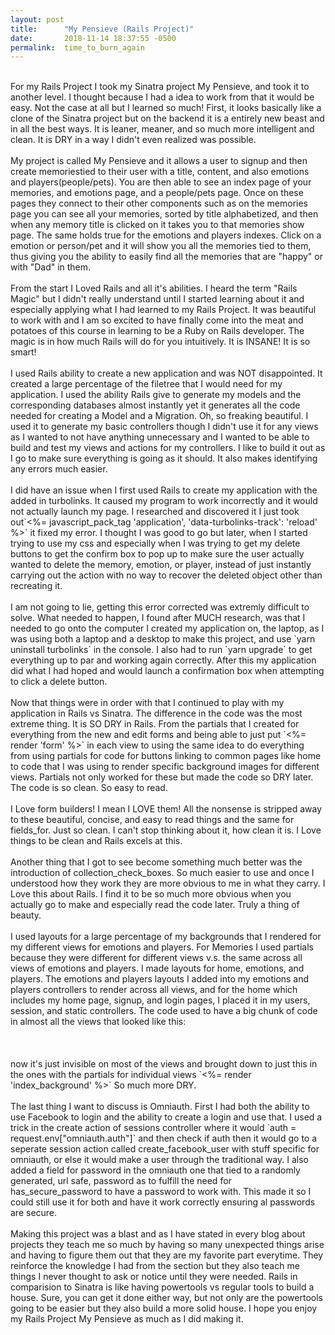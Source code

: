 ```yaml
---
layout: post
title:      "My Pensieve (Rails Project)"
date:       2018-11-14 18:37:55 -0500
permalink:  time_to_burn_again
---
```



<br>
  For my Rails Project I took my Sinatra project My Pensieve, and took it to another level. I thought because I had a idea to work from that it would be easy. Not the case at all but I learned so much! First, it looks basically like a clone of the Sinatra project but on the backend it is a entirely new beast and in all the best ways. It is leaner, meaner, and so much more intelligent and clean. It is DRY in a way I didn't even realized was possible. 
<br>
<br>
  My project is called My Pensieve and it allows a user to signup and then create memoriestied to their user with a title, content, and also emotions and players(people/pets). You are then able to see an index page of your memories, and emotions page, and a people/pets page. Once on these pages they connect to their other components such as on the memories page you can see all your memories, sorted by title alphabetized, and then when any memory title is clicked on it takes you to that memories show page. The same holds true for the emotions and players indexes. Click on a emotion or person/pet and it will show you all the memories tied to them, thus giving you the ability to easily find all the memories that are "happy" or with "Dad" in them.
<br>
<br>
   From the start I Loved Rails and all it's abilities. I heard the term "Rails Magic" but I didn't really understand until I started learning about it and especially applying what I had learned to my Rails Project. It was beautiful to work with and I am so excited to have finally come into the meat and potatoes of this course in learning to be a Ruby on Rails developer. The magic is in how much Rails will do for you intuitively. It is INSANE! It is so smart!
<br>
<br>
  I used Rails ability to create a new application and was NOT disappointed. It created a large percentage of the filetree that I would need for my application.  I used the ability Rails give to generate my models and the corresponding databases almost instantly yet it generates all the code needed for creating a Model and a Migration. Oh, so freaking beautiful. I used it to generate my basic controllers though I didn't use it for any views as I wanted to not have anything unnecessary and I wanted to be able to build and test my views and actions for my controllers. I like to build it out as I go to make sure everything is going as it should. It also makes identifying any errors much easier.
<br>
<br>
  I did have an issue when I first used Rails to create my application with the added in turbolinks. It caused my program to work incorrectly and it would not actually launch my page. I researched and discovered it I just took out`<%= javascript_pack_tag 'application', 'data-turbolinks-track': 'reload' %>` it fixed my error. I thought I was good to go but later, when I started trying to use my css and especially when I was trying to get my delete buttons to get the confirm box to pop up to make sure the user actually wanted to delete the memory, emotion, or player, instead of just instantly carrying out the action with no way to recover the deleted object other than recreating it. 
<br>
<br>
  I am not going to lie, getting this error corrected was extremly difficult to solve. What needed to happen, I found after MUCH research, was that I needed to go onto the computer I created my application on, the laptop, as I was using both a laptop and a desktop to make this project, and use `yarn uninstall turbolinks` in the console. I also had to run `yarn upgrade` to get everything up to par and working again correctly. After this my application did what I had hoped and would launch a confirmation box when attempting to click a delete button.
<br>
<br>
  Now that things were in order with that I continued to play with my application in Rails vs Sinatra. The difference in the code was the most extreme thing. It is SO DRY in Rails. From the partials that I created for everything from the new and edit forms and being able to just put `<%= render 'form' %>` in each view to using the same idea to do everything from using partials for code for buttons linking to common pages like home to code that I was using to render specific background images for different views. Partials not only worked for these but made the code so DRY later. The code is so clean. So easy to read. 
<br>
<br>
I Love form builders! I mean I LOVE them! All the nonsense is stripped away to these beautiful, concise, and easy to read things and the same for fields_for. Just so clean. I can't stop thinking about it, how clean it is. I Love things to be clean and Rails excels at this.
<br>
<br>
  Another thing that I got to see become something much better was the introduction of collection_check_boxes. So much easier to use and once I understood how they work they are more obvious to me in what they carry. I Love this about Rails. I find it to be so much more obvious when you actually go to make and especially read the code later. Truly a thing of beauty. 
<br>
<br>
  I used layouts for a large percentage of my backgrounds that I rendered for my different views for emotions and players. For Memories I used partials because they were different for different views v.s. the same across all views of emotions and players. I made layouts for home, emotions, and players. The emotions and players layouts I added into my emotions and players controllers to render across all views, and for the home which includes my home page, signup, and login pages, I placed it in my users, session, and static controllers. The code used to have a big chunk of code in almost all the views that looked like this:
<br>
<br>
 	 <body style="background: url(https://i.imgur.com/ZzijxMd.jpg) center no-repeat;
     background-size: cover;background-attachment: fixed;">
   <!–– Background from wallpapersafari.com ––>
<br>
<br>
 now it's just invisible on most of the views and brought down to just this in the ones with the partials for individual views `<%= render 'index_background' %>` So much more DRY.
<br>
<br>
  The last thing I want to discuss is Omniauth. First I had both the ability to use Facebook to login and the ability to create a login and use that. I used a trick in the create action of sessions controller where it would `auth = request.env["omniauth.auth"]` and then check if auth then it would go to a seperate session action called create_facebook_user with stuff specific for omniauth, or else it would make a user through the traditional way. I also added a field for password in the omniauth one that tied to a randomly generated, url safe, password as to fulfill the need for has_secure_password to have a password to work with. This made it so I could still use it for both and have it work correctly ensuring al passwords are secure.
<br>
<br>
  Making this project was a blast and as I have stated in every blog about projects they teach me so much by having so many unexpected things arise and having to figure them out that they are my favorite part everytime. They reinforce the knowledge I had from the section but they also teach me things I never thought to ask or notice until they were needed. Rails in comparision to Sinatra is like having powertools vs regular tools to build a house. Sure, you can get it done either way, but not only are the powertools going to be easier but they also build a more solid house. I hope you enjoy my Rails Project My Pensieve as much as I did making it. 
